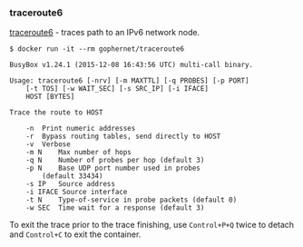 
### traceroute6

[traceroute6](http://manpages.ubuntu.com/manpages/oneiric/man8/traceroute6.iputils.8.html) - traces path to an IPv6 network node.

```
$ docker run -it --rm gophernet/traceroute6

BusyBox v1.24.1 (2015-12-08 16:43:56 UTC) multi-call binary.

Usage: traceroute6 [-nrv] [-m MAXTTL] [-q PROBES] [-p PORT]
	[-t TOS] [-w WAIT_SEC] [-s SRC_IP] [-i IFACE]
	HOST [BYTES]

Trace the route to HOST

	-n	Print numeric addresses
	-r	Bypass routing tables, send directly to HOST
	-v	Verbose
	-m N	Max number of hops
	-q N	Number of probes per hop (default 3)
	-p N	Base UDP port number used in probes
		(default 33434)
	-s IP	Source address
	-i IFACE Source interface
	-t N	Type-of-service in probe packets (default 0)
	-w SEC	Time wait for a response (default 3)
```

To exit the trace prior to the trace finishing, use `Control+P+Q` twice to detach and `Control+C` to exit the container.
